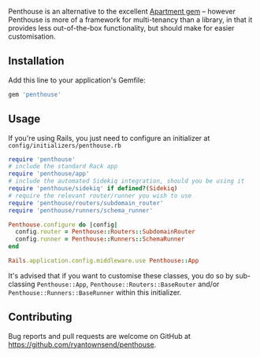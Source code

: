 Penthouse is an alternative to the excellent [Apartment gem](https://github.com/influitive/apartment) – however Penthouse is more of a framework for multi-tenancy than a library, in that it provides less out-of-the-box functionality, but should make for easier customisation.

## Installation

Add this line to your application's Gemfile:

```ruby
gem 'penthouse'
```

## Usage

If you're using Rails, you just need to configure an initializer at `config/initializers/penthouse.rb`

```ruby
require 'penthouse'
# include the standard Rack app
require 'penthouse/app'
# include the automated Sidekiq integration, should you be using it
require 'penthouse/sidekiq' if defined?(Sidekiq)
# require the relevant router/runner you wish to use
require 'penthouse/routers/subdomain_router'
require 'penthouse/runners/schema_runner'

Penthouse.configure do |config|
  config.router = Penthouse::Routers::SubdomainRouter
  config.runner = Penthouse::Runners::SchemaRunner
end

Rails.application.config.middleware.use Penthouse::App
```

It's advised that if you want to customise these classes, you do so by sub-classing `Penthouse::App`, `Penthouse::Routers::BaseRouter` and/or `Penthouse::Runners::BaseRunner` within this initializer.

## Contributing

Bug reports and pull requests are welcome on GitHub at https://github.com/ryantownsend/penthouse.
